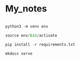 # My_notes

```python

python3 -m venv env

source env/bin/activate

pip install -r requirements.txt

mkdocs serve


```
